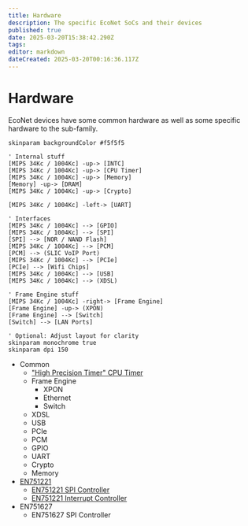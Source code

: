 ```yaml
---
title: Hardware
description: The specific EcoNet SoCs and their devices
published: true
date: 2025-03-20T15:38:42.290Z
tags: 
editor: markdown
dateCreated: 2025-03-20T00:16:36.117Z
---
```


# Hardware
EcoNet devices have some common hardware as well as some specific hardware to the sub-family.

```plantuml
skinparam backgroundColor #f5f5f5

' Internal stuff
[MIPS 34Kc / 1004Kc] -up-> [INTC]
[MIPS 34Kc / 1004Kc] -up-> [CPU Timer]
[MIPS 34Kc / 1004Kc] -up-> [Memory]
[Memory] -up-> [DRAM]
[MIPS 34Kc / 1004Kc] -up-> [Crypto]

[MIPS 34Kc / 1004Kc] -left-> [UART]

' Interfaces
[MIPS 34Kc / 1004Kc] --> [GPIO]
[MIPS 34Kc / 1004Kc] --> [SPI]
[SPI] --> [NOR / NAND Flash]
[MIPS 34Kc / 1004Kc] --> [PCM]
[PCM] --> (SLIC VoIP Port)
[MIPS 34Kc / 1004Kc] --> [PCIe]
[PCIe] --> [Wifi Chips]
[MIPS 34Kc / 1004Kc] --> [USB]
[MIPS 34Kc / 1004Kc] --> (XDSL)

' Frame Engine stuff
[MIPS 34Kc / 1004Kc] -right-> [Frame Engine]
[Frame Engine] -up-> (XPON)
[Frame Engine] --> [Switch]
[Switch] --> [LAN Ports]

' Optional: Adjust layout for clarity
skinparam monochrome true
skinparam dpi 150
```

* Common
  * ["High Precision Timer" CPU Timer](/hardware/econet-hpt)
  * Frame Engine
    * XPON
    * Ethernet
    * Switch
  * XDSL
  * USB
  * PCIe
  * PCM
  * GPIO
  * UART
  * Crypto
  * Memory
* [EN751221](/hardware/EN751221)
  * [EN751221 SPI Controller](/hardware/EN751221/en751221-spi)
  * [EN751221 Interrupt Controller](/hardware/EN751221/en751221-intc)
* EN751627
  * EN751627 SPI Controller
